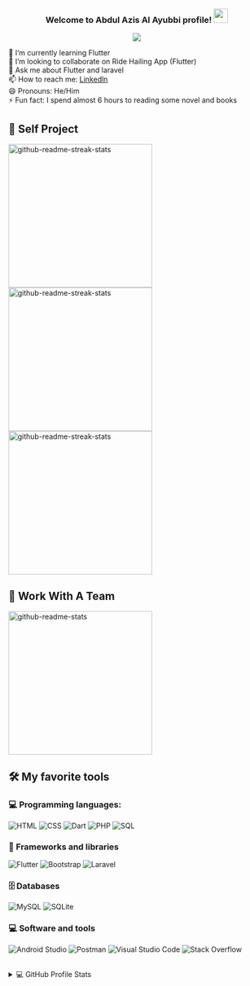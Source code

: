 <h3 align="center">
  Welcome to Abdul Azis Al Ayubbi profile!
  <img src="https://media.giphy.com/media/hvRJCLFzcasrR4ia7z/giphy.gif" width="28">
</h3>

<p align="center">
  <a href="https://github.com/DenverCoder1/readme-typing-svg"><img src="https://readme-typing-svg.herokuapp.com/?lines=Full-stack%20web%20and%20app%20developer;Self-taught%20UI%2FUX%20Designer;2%2B%20years%20of%20coding%20experience;Always%20learning%20new%20things&font=Fira%20Code&center=true&width=440&height=45&color=B74093Center=true&size=22"></a>
</p>

<!--  🔭 I’m currently working on ... -->
 🌱 I’m currently learning Flutter <br>
  👯 I’m looking to collaborate on Ride Hailing App (Flutter) <br>
  💬 Ask me about Flutter and laravel <br>
  📫 How to reach me: <a href="https://www.linkedin.com/in/abdul-azis-alayubbi/ 
">Linkedln</a><br>
  😄 Pronouns: He/Him <br>
  ⚡ Fun fact: I spend almost 6 hours to reading some novel and books
  
## 📘 Self Project

<p align="left">
 
  
  <a href="https://github.com/Azis202017/exchange-schoolarship">
     <img width="282" src="https://denvercoder1-github-readme-stats.vercel.app/api/pin/?username=Azis202017&repo=exchange-schoolarship&theme=react&bg_color=1F222E&title_color=F85D7F&icon_color=F8D866&hide_border=true&show_icons=false" alt="github-readme-streak-stats">
    
  </a> 
    <a href="https://github.com/Azis202017/good-sleep-app">
     <img width="282" src="https://denvercoder1-github-readme-stats.vercel.app/api/pin/?username=Azis202017&repo=good-sleep-app&theme=react&bg_color=1F222E&title_color=F85D7F&icon_color=F8D866&hide_border=true&show_icons=false" alt="github-readme-streak-stats">
    
  </a> 
  <a href="https://github.com/Azis202017/ncov-tracking">
     <img width="282" src="https://denvercoder1-github-readme-stats.vercel.app/api/pin/?username=Azis202017&repo=ncov-tracking&theme=react&bg_color=1F222E&title_color=F85D7F&icon_color=F8D866&hide_border=true&show_icons=false" alt="github-readme-streak-stats">
    
  </a> 
 
 
  <br/>
</p>

## 📕 Work With A Team

<p align="left">
  <a href="https://github.com/SwingsNFI/Project_Absen_Telkom-2"><img width="282" src="https://denvercoder1-github-readme-stats.vercel.app/api/pin/?username=SwingsNFI&repo=Project_Absen_Telkom-2&theme=react&bg_color=1F222E&title_color=F85D7F&icon_color=F8D866&hide_border=true&show_icons=false" alt="github-readme-stats"></a>
  
</p>

## 🛠️ My favorite tools

### 💻 Programming languages:

<p>
   <img alt="HTML" src="https://img.shields.io/badge/HTML-E34F26.svg?logo=html5&logoColor=white"></a>
   <img alt="CSS" src="https://img.shields.io/badge/CSS-1572B6.svg?logo=css3&logoColor=white"></a>
   <img alt="Dart" src="https://img.shields.io/badge/Dart-15A6C4.svg?logo=dart&logoColor=white">
  <img alt="PHP" src="https://img.shields.io/badge/PHP-777BB4.svg?logo=php&logoColor=white">
   <img alt="SQL" src="https://custom-icon-badges.herokuapp.com/badge/SQL-025E8C.svg?logo=database&logoColor=white">
   
</p>

### 🧰 Frameworks and libraries
<p>
  <img alt="Flutter" src="https://img.shields.io/badge/Flutter-02569B.svg?logo=flutter&logoColor=white">
  <img alt="Bootstrap" src="https://img.shields.io/badge/Bootstrap-7952B3.svg?logo=bootstrap&logoColor=white">
  <img alt="Laravel" src="https://img.shields.io/badge/Laravel-FF2D20.svg?logo=laravel&logoColor=white">
  
</p>

### 🗄️ Databases 
<p>
  <img alt="MySQL" src="https://img.shields.io/badge/MySQL-00f.svg?logo=mysql&logoColor=white">
  <img alt="SQLite" src ="https://img.shields.io/badge/SQLite-07405e.svg?logo=sqlite&logoColor=white">
</p>

### 💻 Software and tools
<p>
<img alt="Android Studio" src="https://img.shields.io/badge/Android%20Studio-008678.svg?logo=android-studio&logoColor=white">
<img alt="Postman" src="https://img.shields.io/badge/Postman-FF6C37?logo=postman&logoColor=white">
<img alt="Visual Studio Code" src="https://img.shields.io/badge/Visual%20Studio%20Code-0078d7.svg?logo=visual-studio-code&logoColor=white">
<img alt="Stack Overflow" src="https://img.shields.io/badge/-Stack%20Overflow-FE7A16?logo=stack-overflow&logoColor=white">
  
</p>
<br>


<details> 
  <summary>💻 GitHub Profile Stats</summary>
  <br/>
    <img alt="Abdul Azis Al Ayubbi github. stats" src="https://github-readme-stats.vercel.app/api/?username=Azis202017&show_icons=true&count_private=true&theme=react&hide_border=true&bg_color=1F222E&title_color=F85D7F&icon_color=F8D866" height="192px"/>

   <img title="🔥 Get streak stats for your profile at git.io/streak-stats" alt="DenverCoder1's streak" src="https://github-readme-streak-stats.herokuapp.com/?user=Azis202017&theme=monokai-metallian&hide_border=true"/>
   <img alt="Abdul Azis Al Ayubbi github. Status" src="https://github-readme-stats.vercel.app/api/top-langs/?username=Azis202017&langs_count=8&layout=compact&theme=react&hide_border=true&bg_color=1F222E&title_color=F85D7F&icon_color=F8D866&hide=Jupyter%20Notebook" height="192px"/>
  
 
  
</details>
